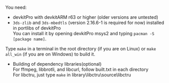 You need:

 - devkitPro with devkitARM r63 or higher (older versions are untested)
 - ```3ds-zlib``` and ```3ds-mbedtls``` (version 2.16.6-1 is required for now) installed in portlibs of devkitPro  
   You can install it by opening devkitPro msys2 and typing ```pacman -S [package name]```.

Type ```make``` in a  terminal in the root directory (if you are on Linux) or ```make all_win``` (if you are on Windows) to build it.  

 - Building of dependency libraries(optional)  
   For ffmpeg, libbrotli, and libcurl, follow built.txt in each directory  
   For libctru, just type ```make``` in library\libctru\source\libctru  
